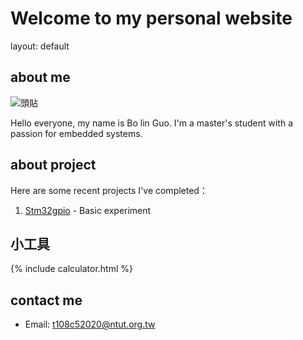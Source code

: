 

# Welcome to my personal website
layout: default
## about me
![頭貼](https://i.imgur.com/zgHJcNU.jpeg)

Hello everyone, my name is Bo lin Guo. I'm a master's student with a passion for embedded systems.

## about project

Here are some recent projects I've completed：

1. [Stm32gpio](https://medium.com/%E9%96%B1%E7%9B%8A%E5%A6%82%E7%BE%8E/stm32-04-gpio-input-6ff2d6478aa) - Basic experiment

## 小工具
{% include calculator.html %}
## contact me
- Email: t108c52020@ntut.org.tw


